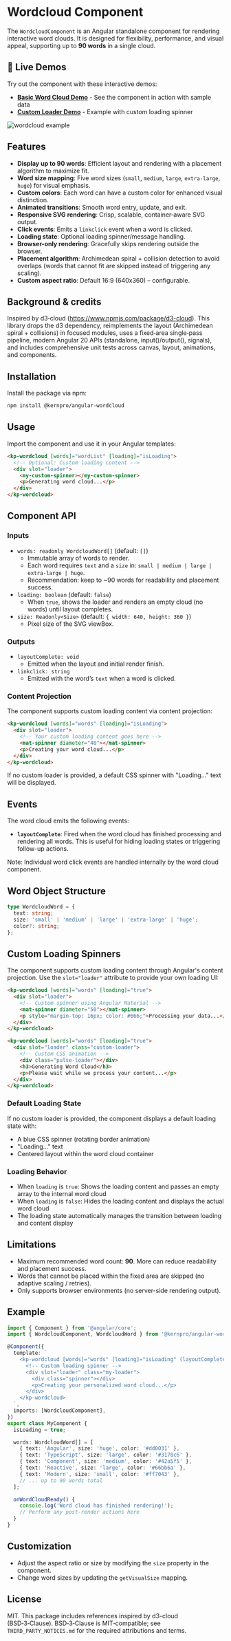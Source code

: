 # Wordcloud Component

The `WordcloudComponent` is an Angular standalone component for rendering interactive word clouds. It is designed for flexibility, performance, and visual appeal, supporting up to **90 words** in a single cloud.

## 🚀 Live Demos

Try out the component with these interactive demos:

- **[Basic Word Cloud Demo](https://kern.pro/en/wordcloud/test)** - See the component in action with sample data
- **[Custom Loader Demo](https://kern.pro/en/wordcloud/test-custom-loader)** - Example with custom loading spinner

![wordcloud example](image.png)

## Features

- **Display up to 90 words**: Efficient layout and rendering with a placement algorithm to maximize fit.
- **Word size mapping**: Five word sizes (`small`, `medium`, `large`, `extra-large`, `huge`) for visual emphasis.
- **Custom colors**: Each word can have a custom color for enhanced visual distinction.
- **Animated transitions**: Smooth word entry, update, and exit.
- **Responsive SVG rendering**: Crisp, scalable, container‑aware SVG output.
- **Click events**: Emits a `linkclick` event when a word is clicked.
- **Loading state**: Optional loading spinner/message handling.
- **Browser-only rendering**: Gracefully skips rendering outside the browser.
- **Placement algorithm**: Archimedean spiral + collision detection to avoid overlaps (words that cannot fit are skipped instead of triggering any scaling).
- **Custom aspect ratio**: Default 16:9 (640x360) – configurable.

## Background & credits

Inspired by d3‑cloud (https://www.npmjs.com/package/d3-cloud). This library drops the d3 dependency, reimplements the layout (Archimedean spiral + collisions) in focused modules, uses a fixed‑area single‑pass pipeline, modern Angular 20 APIs (standalone, input()/output(), signals), and includes comprehensive unit tests across canvas, layout, animations, and components.

## Installation

Install the package via npm:

```bash
npm install @kernpro/angular-wordcloud
```

## Usage

Import the component and use it in your Angular templates:

```html
<kp-wordcloud [words]="wordList" [loading]="isLoading">
  <!-- Optional: Custom loading content -->
  <div slot="loader">
    <my-custom-spinner></my-custom-spinner>
    <p>Generating word cloud...</p>
  </div>
</kp-wordcloud>
```

## Component API

### Inputs

- `words: readonly WordcloudWord[]` (default: `[]`)
  - Immutable array of words to render.
  - Each word requires `text` and a `size` in: `small | medium | large | extra-large | huge`.
  - Recommendation: keep to ~90 words for readability and placement success.
- `loading: boolean` (default: `false`)
  - When `true`, shows the loader and renders an empty cloud (no words) until layout completes.
- `size: Readonly<Size>` (default: `{ width: 640, height: 360 }`)
  - Pixel size of the SVG viewBox.

### Outputs

- `layoutComplete: void`
  - Emitted when the layout and initial render finish.
- `linkclick: string`
  - Emitted with the word’s `text` when a word is clicked.

### Content Projection

The component supports custom loading content via content projection:

```html
<kp-wordcloud [words]="words" [loading]="isLoading">
  <div slot="loader">
    <!-- Your custom loading content goes here -->
    <mat-spinner diameter="40"></mat-spinner>
    <p>Creating your word cloud...</p>
  </div>
</kp-wordcloud>
```

If no custom loader is provided, a default CSS spinner with "Loading..." text will be displayed.

## Events

The word cloud emits the following events:

- **`layoutComplete`**: Fired when the word cloud has finished processing and rendering all words. This is useful for hiding loading states or triggering follow-up actions.

Note: Individual word click events are handled internally by the word cloud component.

## Word Object Structure

```typescript
type WordcloudWord = {
  text: string;
  size: 'small' | 'medium' | 'large' | 'extra-large' | 'huge';
  color?: string;
};
```

## Custom Loading Spinners

The component supports custom loading content through Angular's content projection. Use the `slot="loader"` attribute to provide your own loading UI:

```html
<kp-wordcloud [words]="words" [loading]="true">
  <div slot="loader">
    <!-- Custom spinner using Angular Material -->
    <mat-spinner diameter="50"></mat-spinner>
    <p style="margin-top: 16px; color: #666;">Processing your data...</p>
  </div>
</kp-wordcloud>
```

```html
<kp-wordcloud [words]="words" [loading]="true">
  <div slot="loader" class="custom-loader">
    <!-- Custom CSS animation -->
    <div class="pulse-loader"></div>
    <h3>Generating Word Cloud</h3>
    <p>Please wait while we process your content...</p>
  </div>
</kp-wordcloud>
```

### Default Loading State

If no custom loader is provided, the component displays a default loading state with:

- A blue CSS spinner (rotating border animation)
- "Loading..." text
- Centered layout within the word cloud container

### Loading Behavior

- When `loading` is `true`: Shows the loading content and passes an empty array to the internal word cloud
- When `loading` is `false`: Hides the loading content and displays the actual word cloud
- The loading state automatically manages the transition between loading and content display

## Limitations

- Maximum recommended word count: **90**. More can reduce readability and placement success.
- Words that cannot be placed within the fixed area are skipped (no adaptive scaling / retries).
- Only supports browser environments (no server-side rendering output).

## Example

```typescript
import { Component } from '@angular/core';
import { WordcloudComponent, WordcloudWord } from '@kernpro/angular-wordcloud';

@Component({
  template: `
    <kp-wordcloud [words]="words" [loading]="isLoading" (layoutComplete)="onWordCloudReady()">
      <!-- Custom loading spinner -->
      <div slot="loader" class="my-loader">
        <div class="spinner"></div>
        <p>Creating your personalized word cloud...</p>
      </div>
    </kp-wordcloud>
  `,
  imports: [WordcloudComponent],
})
export class MyComponent {
  isLoading = true;

  words: WordcloudWord[] = [
    { text: 'Angular', size: 'huge', color: '#dd0031' },
    { text: 'TypeScript', size: 'large', color: '#3178c6' },
    { text: 'Component', size: 'medium', color: '#42a5f5' },
    { text: 'Reactive', size: 'large', color: '#66bb6a' },
    { text: 'Modern', size: 'small', color: '#ff7043' },
    // ... up to 90 words total
  ];

  onWordCloudReady() {
    console.log('Word cloud has finished rendering!');
    // Perform any post-render actions here
  }
}
```

## Customization

- Adjust the aspect ratio or size by modifying the `size` property in the component.
- Change word sizes by updating the `getVisualSize` mapping.

## License

MIT. This package includes references inspired by d3-cloud (BSD‑3‑Clause). BSD‑3‑Clause is MIT‑compatible; see `THIRD_PARTY_NOTICES.md` for the required attributions and terms.
